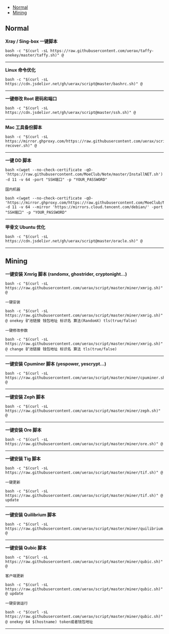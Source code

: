 - [Normal](#normal)
- [Mining](#mining)

## Normal

__Xray / Sing-box 一键脚本__

```
bash -c "$(curl -sL https://raw.githubusercontent.com/uerax/taffy-onekey/master/taffy.sh)" @
```

***

__Linux 命令优化__

```
bash -c "$(curl -sL https://cdn.jsdelivr.net/gh/uerax/script@master/bashrc.sh)" @
```

***

__一键修改 Root 密码和端口__

```
bash -c "$(curl -sL https://cdn.jsdelivr.net/gh/uerax/script@master/ssh.sh)" @
```

***

__Mac 工具备份脚本__

```
bash -c "$(curl -sL https://mirror.ghproxy.com/https://raw.githubusercontent.com/uerax/script/master/mac-recover.sh)" @
```

***

__一键 DD 脚本__

```
bash <(wget --no-check-certificate -qO- 'https://raw.githubusercontent.com/MoeClub/Note/master/InstallNET.sh') -d 11 -v 64 -port "SSH端口" -p "YOUR_PASSWORD" 
```

`国内机器`

```
bash <(wget --no-check-certificate -qO- 'https://mirror.ghproxy.com/https://raw.githubusercontent.com/MoeClub/Note/master/InstallNET.sh') -d 11 -v 64 --mirror 'https://mirrors.cloud.tencent.com/debian/' -port "SSH端口" -p "YOUR_PASSWORD" 
```

***

__甲骨文 Ubuntu 优化__

```
bash -c "$(curl -sL https://cdn.jsdelivr.net/gh/uerax/script@master/oracle.sh)" @
```

***

## Mining

__一键安装 Xmrig 脚本 (randomx, ghostrider, cryptonight...)__

```
bash -c "$(curl -sL https://raw.githubusercontent.com/uerax/script/master/miner/xmrig.sh)" @
```

`一键安装`

```
bash -c "$(curl -sL https://raw.githubusercontent.com/uerax/script/master/miner/xmrig.sh)" @ onekey 矿池链接 钱包地址 标识名 算法(RandomX) tls(true/false)
```

`一键修改参数`

```
bash -c "$(curl -sL https://raw.githubusercontent.com/uerax/script/master/miner/xmrig.sh)" @ change 矿池链接 钱包地址 标识名 算法 tls(true/false)
```

***

__一键安装 Cpuminer 脚本 (yespower, yescrypt...)__

```
bash -c "$(curl -sL https://raw.githubusercontent.com/uerax/script/master/miner/cpuminer.sh)" @
```

***

__一键安装 Zeph 脚本__

```
bash -c "$(curl -sL https://raw.githubusercontent.com/uerax/script/master/miner/zeph.sh)" @
```

***

__一键安装 Ore 脚本__

```
bash -c "$(curl -sL https://raw.githubusercontent.com/uerax/script/master/miner/ore.sh)" @
```

***

__一键安装 Tig 脚本__

```
bash -c "$(curl -sL https://raw.githubusercontent.com/uerax/script/master/miner/tif.sh)" @
```

`一键更新`

```
bash -c "$(curl -sL https://raw.githubusercontent.com/uerax/script/master/miner/tif.sh)" @ update
```

***

__一键安装 Quilibrium 脚本__

```
bash -c "$(curl -sL https://raw.githubusercontent.com/uerax/script/master/miner/quilibrium.sh)" @
```

***

__一键安装 Qubic 脚本__

```
bash -c "$(curl -sL https://raw.githubusercontent.com/uerax/script/master/miner/qubic.sh)" @
```

`客户端更新`

```
bash -c "$(curl -sL https://raw.githubusercontent.com/uerax/script/master/miner/qubic.sh)" @ update
```

`一键安装运行`

```
bash -c "$(curl -sL https://raw.githubusercontent.com/uerax/script/master/miner/qubic.sh)" @ onekey 64 $(hostname) token或者钱包地址
```

***

